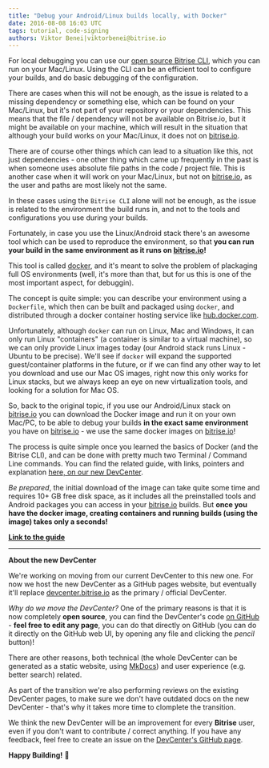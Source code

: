 ```yaml
---
title: "Debug your Android/Linux builds locally, with Docker"
date: 2016-08-08 16:03 UTC
tags: tutorial, code-signing
authors: Viktor Benei|viktorbenei@bitrise.io
---
```


For local debugging you can use our [open source Bitrise CLI](https://github.com/bitrise-io/bitrise),
which you can run on your Mac/Linux. Using the CLI can be an efficient tool
to configure your builds, and do basic debugging of the configuration.

There are cases when this will not be enough, as the issue is related to a missing dependency
or something else, which can be found on your Mac/Linux, but it's not part of your
repository or your dependencies. This means that the file / dependency will not be available
on Bitrise.io, but it might be available on your machine, which will result in the
situation that although your build works on your Mac/Linux, it does not on [bitrise.io](https://www.bitrise.io/).

There are of course other things which can lead to a situation like this, not just
dependencies - one other thing which came up frequently in the past is when
someone uses absolute file paths in the code / project file. This is another case
when it will work on your Mac/Linux, but not on [bitrise.io](https://www.bitrise.io/), as the user and paths
are most likely not the same.

In these cases using the `Bitrise CLI` alone will not be enough, as the issue is
related to the environment the build runs in, and not to the tools and configurations
you use during your builds.

Fortunately, in case you use the Linux/Android stack there's an awesome tool
which can be used to reproduce the environment, so that __you can run your build in the same environment
as it runs on [bitrise.io](https://www.bitrise.io/)!__

This tool is called [docker](https://www.docker.com/), and it's meant to solve the
problem of plackaging full OS environments (well, it's more than that, but for us
this is one of the most important aspect, for debuggin).

The concept is quite simple: you can describe your environment using a `Dockerfile`,
which then can be built and packaged using `docker`, and distributed through
a docker container hosting service like [hub.docker.com](https://hub.docker.com/).

Unfortunately, although `docker` can run on Linux, Mac and Windows, it can only
run Linux "containers" (a container is similar to a virtual machine), so we can
only provide Linux images today (our Android stack runs Linux - Ubuntu to be precise).
We'll see if `docker` will expand the supported guest/container platforms in the future,
or if we can find any other way to let you download and use our Mac OS images,
right now this only works for Linux stacks, but we always keep an eye on new
virtualization tools, and looking for a solution for Mac OS.

So, back to the original topic, if you use our Android/Linux stack
on [bitrise.io](https://www.bitrise.io/) you can download the Docker image
and run it on your own Mac/PC, to be able to debug your builds
__in the exact same environment__ you have on [bitrise.io](https://www.bitrise.io/) -
we use the same docker images on [bitrise.io](https://www.bitrise.io/)!

The process is quite simple once you learned the basics of Docker (and the Bitrise CLI),
and can be done with pretty much two Terminal / Command Line commands.
You can find the related guide, with links, pointers and explanation
[here, on our new DevCenter](https://bitrise-io.github.io/devcenter/docker/run-your-build-locally-in-docker/).

_Be prepared_, the initial download of the image can take quite some time
and requires 10+ GB free disk space, as it includes all the preinstalled tools
and Android packages you can access in your [bitrise.io](https://www.bitrise.io/) builds.
But __once you have the docker image, creating containers and running builds
(using the image) takes only a seconds!__

__[Link to the guide](https://bitrise-io.github.io/devcenter/docker/run-your-build-locally-in-docker/)__

-----


__About the new DevCenter__

We're working on moving from our current DevCenter to this new one.
For now we host the new DevCenter as a GitHub pages website,
but eventually it'll replace [devcenter.bitrise.io](http://devcenter.bitrise.io)
as the primary / official DevCenter.

_Why do we move the DevCenter?_ One of the primary reasons
is that it is now completely __open source__, you can find the DevCenter's code
[on GitHub](https://github.com/bitrise-io/devcenter) - __feel free to edit
any page__, you can do that directly on GitHub (you can do it directly on the GitHub web UI, by opening
any file and clicking the _pencil_ button)!

There are other reasons, both technical (the whole DevCenter can be generated
as a static website, using [MkDocs](http://www.mkdocs.org/)) and user experience (e.g. better search)
related.

As part of the transition we're also performing reviews on the existing DevCenter
pages, to make sure we don't have outdated docs on the new DevCenter - that's
why it takes more time to clomplete the transition.

We think the new DevCenter will be an improvement for every __Bitrise__ user,
even if you don't want to contribute / correct anything.
If you have any feedback, feel free to create an issue on the
[DevCenter's GitHub page](https://github.com/bitrise-io/devcenter).

**Happy Building!** 🚀
